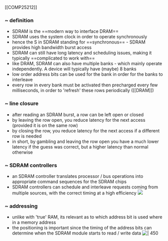 [[COMP25212]]

### ~ definition
- SDRAM is the ==modern way to interface DRAM==
- SDRAM uses the system clock in order to operate synchronously
- hence the S in SDRAM standing for ==synchronous== - SDRAM provides high bandwidth burst access
- SDRAM can still have long latency and scheduling issues, making it typically ==complicated to work with==
- like DRAM, SDRAM can also have multiple banks - which mainly operate independently. A device will typically have (maybe) 8 banks
- low order address bits can be used for the bank in order for the banks to interleave
- every row in every bank must be activated then precharged every few milliseconds, in order to 'refresh' these rows periodically ([[DRAM]])

### ~ line closure
- after reading an SDRAM burst, a row can be left open or closed
- by leaving the row open, you reduce latency for the next access (provided it is on the same row)
- by closing the row, you reduce latency for the next access if a different row is needed
- in short, by gambling and leaving the row open you have a much lower latency if the guess was correct, but a higher latency than normal otherwise

### ~ SDRAM controllers
- an SDRAM controller translates processor / bus operations into appropriate command sequences for the SDRAM chips
- SDRAM controllers can schedule and interleave requests coming from multiple sources, with the correct timing at a high efficiency
![](https://i.imgur.com/fkMotJt.png)

### ~ addressing
- unlike with 'true' RAM, its relevant as to which address bit is used where in a memory address
- the positioning is important since the timing of the address bits can determine when the SDRAM module starts to read / write data
![ | 450](https://i.imgur.com/DODvwVt.png)
